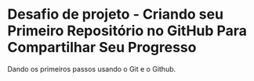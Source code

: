 # Desafio de projeto - Criando seu Primeiro Repositório no GitHub Para Compartilhar Seu Progresso
Dando os primeiros passos usando o Git e o Github.
